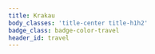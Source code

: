```yaml
---
title: Krakau
body_classes: 'title-center title-h1h2'
badge_class: badge-color-travel
header_id: travel
---
```


